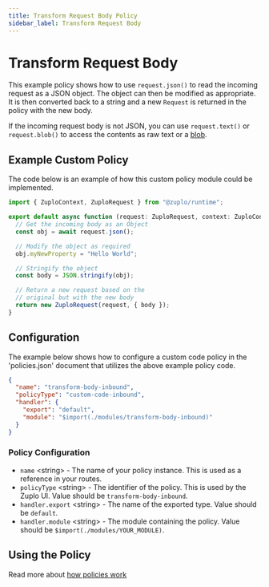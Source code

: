 ```yaml
---
title: Transform Request Body Policy
sidebar_label: Transform Request Body
---
```


<!-- WARNING: This document is generated. DO NOT EDIT BY HAND -->

# Transform Request Body

<CustomPolicyNotice name="Transform Request Body" id="transform-body-inbound" />




<!-- start: intro.md -->
This example policy shows how to use `request.json()` to read the incoming
request as a JSON object. The object can then be modified as appropriate. It is
then converted back to a string and a new `Request` is returned in the policy
with the new body.

If the incoming request body is not JSON, you can use `request.text()` or
`request.blob()` to access the contents as raw text or a
[blob](https://developer.mozilla.org/en-US/docs/Web/API/Request/blob).

<!-- end: intro.md -->

<PolicyStatus isBeta={false} isPaidAddOn={false} />


## Example Custom Policy

The code below is an example of how this custom policy module could be implemented.

```ts title="modules/transform-body-inbound.ts"
import { ZuploContext, ZuploRequest } from "@zuplo/runtime";

export default async function (request: ZuploRequest, context: ZuploContext) {
  // Get the incoming body as an Object
  const obj = await request.json();

  // Modify the object as required
  obj.myNewProperty = "Hello World";

  // Stringify the object
  const body = JSON.stringify(obj);

  // Return a new request based on the
  // original but with the new body
  return new ZuploRequest(request, { body });
}

```

## Configuration 

The example below shows how to configure a custom code policy in the 'policies.json' document that utilizes the above example policy code.

```json title="config/policies.json"
{
  "name": "transform-body-inbound",
  "policyType": "custom-code-inbound",
  "handler": {
    "export": "default",
    "module": "$import(./modules/transform-body-inbound)"
  }
}
```

<div className="policy-options">
<div><h3 class="anchor anchorWithStickyNavbar_node_modules-@docusaurus-theme-classic-lib-theme-Heading-styles-module" id="policy-configuration">Policy Configuration<a href="#policy-configuration" class="hash-link" aria-label="Direct link to Policy Configuration" title="Direct link to Policy Configuration">​</a></h3><ul><li><code>name</code> <span class="type-option">&lt;string&gt;</span> - The name of your policy instance. This is used as a reference in your routes.</li><li><code>policyType</code> <span class="type-option">&lt;string&gt;</span> - The identifier of the policy. This is used by the Zuplo UI. Value should be <code>transform-body-inbound</code>.</li><li><code>handler.export</code> <span class="type-option">&lt;string&gt;</span> - The name of the exported type. Value should be <code>default</code>.</li><li><code>handler.module</code> <span class="type-option">&lt;string&gt;</span> - The module containing the policy. Value should be <code>$import(./modules/YOUR_MODULE)</code>.</li></ul></div>
</div>

## Using the Policy
<!-- start: doc.md -->

<!-- end: doc.md -->

Read more about [how policies work](/docs/articles/policies)

